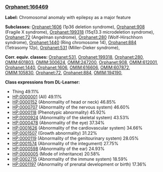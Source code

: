 
### [Orphanet:166469](http://www.orpha.net/ORDO/Orphanet_166469)
**Label:** Chromosomal anomaly with epilepsy as a major feature

**Subclasses:** [Orphanet:1606](http://www.orpha.net/ORDO/Orphanet_1606) (1p36 deletion syndrome), [Orphanet:908](http://www.orpha.net/ORDO/Orphanet_908) (Fragile X syndrome), [Orphanet:199318](http://www.orpha.net/ORDO/Orphanet_199318) (15q13.3 microdeletion syndrome), [Orphanet:72](http://www.orpha.net/ORDO/Orphanet_72) (Angelman syndrome), [Orphanet:280](http://www.orpha.net/ORDO/Orphanet_280) (Wolf-Hirschhorn syndrome), [Orphanet:1440](http://www.orpha.net/ORDO/Orphanet_1440) (Ring chromosome 14), [Orphanet:884](http://www.orpha.net/ORDO/Orphanet_884) (Tetrasomy 12p), [Orphanet:531](http://www.orpha.net/ORDO/Orphanet_531) (Miller-Dieker syndrome), 

**Corr. equiv. classes:** [Orphanet:531](http://www.orpha.net/ORDO/Orphanet_531), [Orphanet:199318](http://www.orpha.net/ORDO/Orphanet_199318), [Orphanet:280](http://www.orpha.net/ORDO/Orphanet_280), [OMIM:601803](http://purl.obolibrary.org/obo/OMIM_601803), [OMIM:300624](http://purl.obolibrary.org/obo/OMIM_300624), [OMIM:247200](http://purl.obolibrary.org/obo/OMIM_247200), [Orphanet:908](http://www.orpha.net/ORDO/Orphanet_908), [OMIM:612001](http://purl.obolibrary.org/obo/OMIM_612001), [Orphanet:1440](http://www.orpha.net/ORDO/Orphanet_1440), [Orphanet:1606](http://www.orpha.net/ORDO/Orphanet_1606), [OMIM:616606](http://purl.obolibrary.org/obo/OMIM_616606), [OMIM:607872](http://purl.obolibrary.org/obo/OMIM_607872), [OMIM:105830](http://purl.obolibrary.org/obo/OMIM_105830), [Orphanet:72](http://www.orpha.net/ORDO/Orphanet_72), [Orphanet:884](http://www.orpha.net/ORDO/Orphanet_884), [OMIM:194190](http://purl.obolibrary.org/obo/OMIM_194190), 

**Class expressions from DL-Learner:**

- Thing 49.11%
- [HP:0000001](http://purl.obolibrary.org/obo/HP_0000001) (All) 49.11%
- [HP:0000152](http://purl.obolibrary.org/obo/HP_0000152) (Abnormality of head or neck) 46.85%
- [HP:0000707](http://purl.obolibrary.org/obo/HP_0000707) (Abnormality of the nervous system) 46.60%
- [HP:0000118](http://purl.obolibrary.org/obo/HP_0000118) (Phenotypic abnormality) 45.92%
- [HP:0000924](http://purl.obolibrary.org/obo/HP_0000924) (Abnormality of the skeletal system) 43.53%
- [HP:0000478](http://purl.obolibrary.org/obo/HP_0000478) (Abnormality of the eye) 37.34%
- [HP:0001626](http://purl.obolibrary.org/obo/HP_0001626) (Abnormality of the cardiovascular system) 34.66%
- [HP:0001507](http://purl.obolibrary.org/obo/HP_0001507) (Growth abnormality) 31.22%
- [HP:0000119](http://purl.obolibrary.org/obo/HP_0000119) (Abnormality of the genitourinary system) 28.05%
- [HP:0001574](http://purl.obolibrary.org/obo/HP_0001574) (Abnormality of the integument) 27.75%
- [HP:0000598](http://purl.obolibrary.org/obo/HP_0000598) (Abnormality of the ear) 24.93%
- [HP:0000005](http://purl.obolibrary.org/obo/HP_0000005) (Mode of inheritance) 20.58%
- [HP:0002715](http://purl.obolibrary.org/obo/HP_0002715) (Abnormality of the immune system) 18.59%
- [HP:0001197](http://purl.obolibrary.org/obo/HP_0001197) (Abnormality of prenatal development or birth) 17.36%


